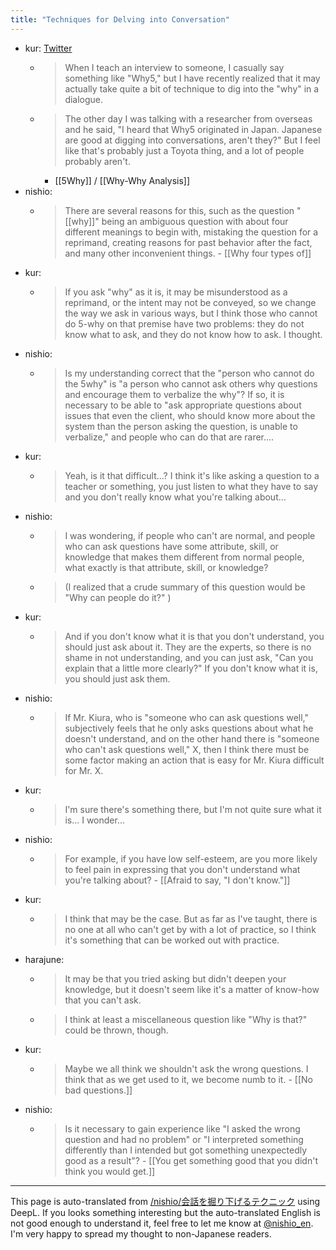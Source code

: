 ```yaml
---
title: "Techniques for Delving into Conversation"
---
```


- kur: [Twitter](https://twitter.com/kur/status/1367329572572688387)
    - > When I teach an interview to someone, I casually say something like "Why5," but I have recently realized that it may actually take quite a bit of technique to dig into the "why" in a dialogue.
    - > The other day I was talking with a researcher from overseas and he said, "I heard that Why5 originated in Japan. Japanese are good at digging into conversations, aren't they?" But I feel like that's probably just a Toyota thing, and a lot of people probably aren't.
        - [[5Why]] /  [[Why-Why Analysis]]
- nishio:
    - > There are several reasons for this, such as the question "[[why]]" being an ambiguous question with about four different meanings to begin with, mistaking the question for a reprimand, creating reasons for past behavior after the fact, and many other inconvenient things.
            - [[Why four types of]]
- kur:
    - > If you ask "why" as it is, it may be misunderstood as a reprimand, or the intent may not be conveyed, so we change the way we ask in various ways, but I think those who cannot do 5-why on that premise have two problems: they do not know what to ask, and they do not know how to ask. I thought.
- nishio:
    - > Is my understanding correct that the "person who cannot do the 5why" is "a person who cannot ask others why questions and encourage them to verbalize the why"? If so, it is necessary to be able to "ask appropriate questions about issues that even the client, who should know more about the system than the person asking the question, is unable to verbalize," and people who can do that are rarer....
- kur:
    - > Yeah, is it that difficult...? I think it's like asking a question to a teacher or something, you just listen to what they have to say and you don't really know what you're talking about...
- nishio:
    - > I was wondering, if people who can't are normal, and people who can ask questions have some attribute, skill, or knowledge that makes them different from normal people, what exactly is that attribute, skill, or knowledge?
    - > (I realized that a crude summary of this question would be "Why can people do it?" )
- kur:
    - > And if you don't know what it is that you don't understand, you should just ask about it. They are the experts, so there is no shame in not understanding, and you can just ask, "Can you explain that a little more clearly?" If you don't know what it is, you should just ask them.
- nishio:
    - > If Mr. Kiura, who is "someone who can ask questions well," subjectively feels that he only asks questions about what he doesn't understand, and on the other hand there is "someone who can't ask questions well," X, then I think there must be some factor making an action that is easy for Mr. Kiura difficult for Mr. X.
- kur:
    - > I'm sure there's something there, but I'm not quite sure what it is... I wonder...
- nishio:
    - > For example, if you have low self-esteem, are you more likely to feel pain in expressing that you don't understand what you're talking about?
            - [[Afraid to say, "I don't know."]]
- kur:
    - > I think that may be the case. But as far as I've taught, there is no one at all who can't get by with a lot of practice, so I think it's something that can be worked out with practice.
- harajune:
    - > It may be that you tried asking but didn't deepen your knowledge, but it doesn't seem like it's a matter of know-how that you can't ask.
    - >  I think at least a miscellaneous question like "Why is that?" could be thrown, though.
- kur:
    - > Maybe we all think we shouldn't ask the wrong questions. I think that as we get used to it, we become numb to it.
            - [[No bad questions.]]
- nishio:
    - > Is it necessary to gain experience like "I asked the wrong question and had no problem" or "I interpreted something differently than I intended but got something unexpectedly good as a result"?
            - [[You get something good that you didn't think you would get.]]

---
This page is auto-translated from [/nishio/会話を掘り下げるテクニック](https://scrapbox.io/nishio/会話を掘り下げるテクニック) using DeepL. If you looks something interesting but the auto-translated English is not good enough to understand it, feel free to let me know at [@nishio_en](https://twitter.com/nishio_en). I'm very happy to spread my thought to non-Japanese readers.